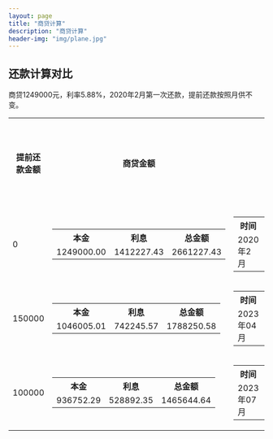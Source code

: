 ```yaml
---
layout: page
title: "商贷计算"
description: "商贷计算"
header-img: "img/plane.jpg"
---
```


## 还款计算对比

商贷1249000元，利率5.88%，2020年2月第一次还款，提前还款按照月供不变。

<table cellspacing="10">
<tr>
  <th>提前还款金额</th>
  <th>商贷金额</th>
  <th>首次还款</th>
  <th>最后还款</th>
  <th>节省利息</th>
  <th>总还款时间缩减</th>
</tr>
<tr>
  <td>0</td>
  <td>
    <table cellspacing="10">
        <tr>
            <th>本金</th>
            <th>利息</th>
            <th>总金额</th>
        </tr>
        <tr>
            <td>1249000.00</td>
            <td>1412227.43</td>
            <td>2661227.43</td>
        </tr>
    </table>
    </td>
  <td>
    <table cellspacing="10">
        <tr>
            <th>时间</th>
            <th>本金</th>
            <th>利息</th>
            <th>总金额</th>
        </tr>
        <tr>
            <td>2020年2月</td>
            <td>1272.20</td>
            <td>6120.10</td>
            <td>7392.30</td>
        </tr>
    </table>
    </td>
    <td>
    <table cellspacing="10">
        <tr>
            <th>时间</th>
            <th>本金</th>
            <th>利息</th>
            <th>总金额</th>
        </tr>
        <tr>
            <td>2050年01月</td>
            <td>7356.25</td>
            <td>36.05</td>
            <td>7392.30</td>
        </tr>
    </table>
    </td>
    <td>/</td>
    <td>/</td>
</tr>
<tr>
  <td>150000</td>
  <td>
    <table cellspacing="10">
        <tr>
            <th>本金</th>
            <th>利息</th>
            <th>总金额</th>
        </tr>
        <tr>
            <td>1046005.01</td>
            <td>742245.57</td>
            <td>1788250.58</td>
        </tr>
    </table>
    </td>
  <td>
    <table cellspacing="10">
        <tr>
            <th>时间</th>
            <th>本金</th>
            <th>利息</th>
            <th>总金额</th>
        </tr>
        <tr>
            <td>2023年04月</td>
            <td>2264.04</td>
            <td>5125.42</td>
            <td>7389.47</td>
        </tr>
    </table>
    </td>
    <td>
    <table cellspacing="10">
        <tr>
            <th>时间</th>
            <th>本金</th>
            <th>利息</th>
            <th>总金额</th>
        </tr>
        <tr>
            <td>2043年05月</td>
            <td>7353.43</td>
            <td>36.05</td>
            <td>7389.47</td>
        </tr>
    </table>
    </td>
    <td>442069.51</td>
    <td>减少7年多</td>
</tr>
<tr>
  <td>100000</td>
  <td>
    <table cellspacing="10">
        <tr>
            <th>本金</th>
            <th>利息</th>
            <th>总金额</th>
        </tr>
        <tr>
            <td>936752.29</td>
            <td>528892.35</td>
            <td>1465644.64</td>
        </tr>
    </table>
    </td>
  <td>
    <table cellspacing="10">
        <tr>
            <th>时间</th>
            <th>本金</th>
            <th>利息</th>
            <th>总金额</th>
        </tr>
        <tr>
            <td>2023年07月</td>
            <td>2812.16</td>
            <td>4590.09</td>
            <td>7402.25</td>
        </tr>
    </table>
    </td>
    <td>
    <table cellspacing="10">
        <tr>
            <th>时间</th>
            <th>本金</th>
            <th>利息</th>
            <th>总金额</th>
        </tr>
        <tr>
            <td>2039年12月</td>
            <td>7366.15</td>
            <td>36.09</td>
            <td>7402.25</td>
        </tr>
    </table>
    </td>
    <td>185869.90</td>
    <td>减少10年</td>
</tr>
</table>
